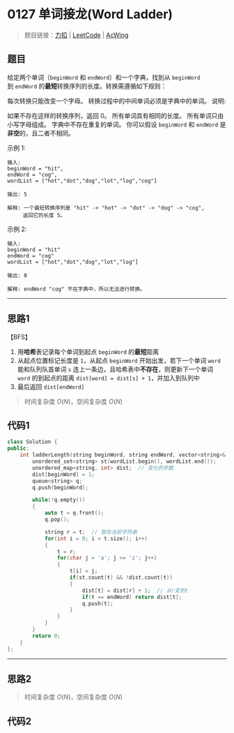 # 0127 单词接龙(Word Ladder)

> 题目链接：[力扣](https://leetcode-cn.com/problems/word-ladder/) | [LeetCode](https://leetcode.com/problems/word-ladder/) | [AcWing](https://www.acwing.com/activity/content/code/content/394573/)

## 题目

给定两个单词（`beginWord` 和 `endWord`）和一个字典，找到从 `beginWord` 到 `endWord` 的**最短**转换序列的长度。转换需遵循如下规则：

每次转换只能改变一个字母。
转换过程中的中间单词必须是字典中的单词。
说明:

如果不存在这样的转换序列，返回 0。
所有单词具有相同的长度。
所有单词只由小写字母组成。
字典中不存在重复的单词。
你可以假设 `beginWord` 和 `endWord` 是**非空**的，且二者不相同。

示例 1:

```plain
输入:
beginWord = "hit",
endWord = "cog",
wordList = ["hot","dot","dog","lot","log","cog"]

输出: 5

解释: 一个最短转换序列是 "hit" -> "hot" -> "dot" -> "dog" -> "cog",
     返回它的长度 5。
```

示例 2:

```plain
输入:
beginWord = "hit"
endWord = "cog"
wordList = ["hot","dot","dog","lot","log"]

输出: 0

解释: endWord "cog" 不在字典中，所以无法进行转换。
```

---

## 思路1

【BFS】

1. 用**哈希**表记录每个单词到起点 `beginWord` 的**最短**距离
2. 从起点位置标记长度是 `1`，从起点 `beginWord` 开始出发，若下一个单词 `word` 能和队列队首单词 `s` 连上一条边，且哈希表中**不存在**，则更新下一个单词 `word` 的到起点的距离 `dist[word] = dist[s] + 1`，并加入到队列中
3. 最后返回 `dist[endWord]`

> 时间复杂度 $O(N)$，空间复杂度 $O(N)$

## 代码1

```cpp
class Solution {
public:
    int ladderLength(string beginWord, string endWord, vector<string>& wordList) {
        unordered_set<string> st(wordList.begin(), wordList.end());
        unordered_map<string, int> dist;  // 变化的步数
        dist[beginWord] = 1;
        queue<string> q;
        q.push(beginWord);

        while(!q.empty())
        {
            auto t = q.front();
            q.pop();

            string r = t;  // 暂存当前字符串
            for(int i = 0; i < t.size(); i++)
            {
                t = r;
                for(char j = 'a'; j <= 'z'; j++)
                {
                    t[i] = j;
                    if(st.count(t) && !dist.count(t))
                    {
                        dist[t] = dist[r] + 1;  // 从r变到t
                        if(t == endWord) return dist[t];
                        q.push(t);
                    }
                }
            }
        }
        return 0;
    }
};
```

---

## 思路2

> 时间复杂度 $O(N)$，空间复杂度 $O(N)$

## 代码2

```cpp

```
